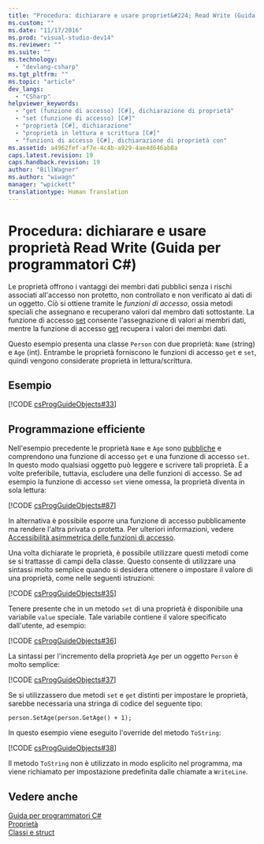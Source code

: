 ```yaml
---
title: "Procedura: dichiarare e usare propriet&#224; Read Write (Guida per programmatori C#) | Microsoft Docs"
ms.custom: ""
ms.date: "11/17/2016"
ms.prod: "visual-studio-dev14"
ms.reviewer: ""
ms.suite: ""
ms.technology: 
  - "devlang-csharp"
ms.tgt_pltfrm: ""
ms.topic: "article"
dev_langs: 
  - "CSharp"
helpviewer_keywords: 
  - "get (funzione di accesso) [C#], dichiarazione di proprietà"
  - "set (funzione di accesso) [C#]"
  - "proprietà [C#], dichiarazione"
  - "proprietà in lettura e scrittura [C#]"
  - "funzioni di accesso [C#], dichiarazione di proprietà con"
ms.assetid: a4962fef-af7e-4c4b-a929-4ae4d646ab8a
caps.latest.revision: 19
caps.handback.revision: 19
author: "BillWagner"
ms.author: "wiwagn"
manager: "wpickett"
translationtype: Human Translation
---
```

# Procedura: dichiarare e usare propriet&#224; Read Write (Guida per programmatori C#)
Le proprietà offrono i vantaggi dei membri dati pubblici senza i rischi associati all'accesso non protetto, non controllato e non verificato ai dati di un oggetto.  Ciò si ottiene tramite le *funzioni di accesso*, ossia metodi speciali che assegnano e recuperano valori dal membro dati sottostante.  La funzione di accesso [set](../../../csharp/language-reference/keywords/set.md) consente l'assegnazione di valori ai membri dati, mentre la funzione di accesso [get](../../../csharp/language-reference/keywords/get.md) recupera i valori dei membri dati.  
  
 Questo esempio presenta una classe `Person` con due proprietà: `Name` \(string\) e `Age` \(int\).  Entrambe le proprietà forniscono le funzioni di accesso `get` e `set`, quindi vengono considerate proprietà in lettura\/scrittura.  
  
## Esempio  
 [!CODE [csProgGuideObjects#33](../CodeSnippet/VS_Snippets_VBCSharp/csProgGuideObjects#33)]  
  
## Programmazione efficiente  
 Nell'esempio precedente le proprietà `Name` e `Age` sono [pubbliche](../../../csharp/language-reference/keywords/public.md) e comprendono una funzione di accesso `get` e una funzione di accesso `set`.  In questo modo qualsiasi oggetto può leggere e scrivere tali proprietà.  È a volte preferibile, tuttavia, escludere una delle funzioni di accesso.  Se ad esempio la funzione di accesso `set` viene omessa, la proprietà diventa in sola lettura:  
  
 [!CODE [csProgGuideObjects#87](../CodeSnippet/VS_Snippets_VBCSharp/csProgGuideObjects#87)]  
  
 In alternativa è possibile esporre una funzione di accesso pubblicamente ma rendere l'altra privata o protetta.  Per ulteriori informazioni, vedere [Accessibilità asimmetrica delle funzioni di accesso](../../../csharp/programming-guide/classes-and-structs/restricting-accessor-accessibility.md).  
  
 Una volta dichiarate le proprietà, è possibile utilizzare questi metodi come se si trattasse di campi della classe.  Questo consente di utilizzare una sintassi molto semplice quando si desidera ottenere o impostare il valore di una proprietà, come nelle seguenti istruzioni:  
  
 [!CODE [csProgGuideObjects#35](../CodeSnippet/VS_Snippets_VBCSharp/csProgGuideObjects#35)]  
  
 Tenere presente che in un metodo `set` di una proprietà è disponibile una variabile `value` speciale.  Tale variabile contiene il valore specificato dall'utente, ad esempio:  
  
 [!CODE [csProgGuideObjects#36](../CodeSnippet/VS_Snippets_VBCSharp/csProgGuideObjects#36)]  
  
 La sintassi per l'incremento della proprietà `Age` per un oggetto `Person` è molto semplice:  
  
 [!CODE [csProgGuideObjects#37](../CodeSnippet/VS_Snippets_VBCSharp/csProgGuideObjects#37)]  
  
 Se si utilizzassero due metodi `set` e `get` distinti per impostare le proprietà, sarebbe necessaria una stringa di codice del seguente tipo:  
  
```  
person.SetAge(person.GetAge() + 1);   
```  
  
 In questo esempio viene eseguito l'override del metodo `ToString`:  
  
 [!CODE [csProgGuideObjects#38](../CodeSnippet/VS_Snippets_VBCSharp/csProgGuideObjects#38)]  
  
 Il metodo `ToString` non è utilizzato in modo esplicito nel programma,  ma viene richiamato per impostazione predefinita dalle chiamate a `WriteLine`.  
  
## Vedere anche  
 [Guida per programmatori C\#](../../../csharp/programming-guide/index.md)   
 [Proprietà](../../../csharp/programming-guide/classes-and-structs/properties.md)   
 [Classi e struct](../../../csharp/programming-guide/classes-and-structs/index.md)